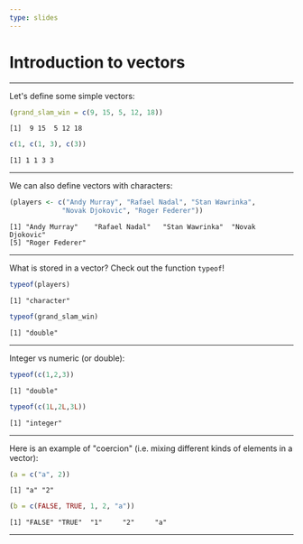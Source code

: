 ```yaml
---
type: slides
---
```


# Introduction to vectors

---

Let's define some simple vectors: 

```r
(grand_slam_win = c(9, 15, 5, 12, 18))
```

```out
[1]  9 15  5 12 18
```

```r
c(1, c(1, 3), c(3))
```

```out
[1] 1 1 3 3
```


---

We can also define vectors with characters:

```r
(players <- c("Andy Murray", "Rafael Nadal", "Stan Wawrinka", 
             "Novak Djokovic", "Roger Federer"))
```

```out
[1] "Andy Murray"    "Rafael Nadal"   "Stan Wawrinka"  "Novak Djokovic"
[5] "Roger Federer"
```

---

What is stored in a vector? Check out the function `typeof`!

```r
typeof(players)
```

```out
[1] "character"
```

```r
typeof(grand_slam_win)
```

```out
[1] "double"
```

---

Integer vs numeric (or double):
```r
typeof(c(1,2,3))
```

```out
[1] "double"
```

```r
typeof(c(1L,2L,3L))
```
```out
[1] "integer"
```

---

Here is an example of "coercion" (i.e. mixing different kinds of elements in a vector):

```r
(a = c("a", 2))
```
```out
[1] "a" "2"
```

```r
(b = c(FALSE, TRUE, 1, 2, "a"))
```
```out
[1] "FALSE" "TRUE"  "1"     "2"     "a"
```

---